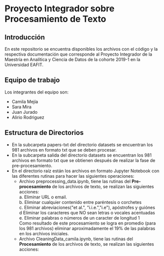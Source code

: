 # Proyecto Integrador sobre Procesamiento de Texto

## Introducción
En este repositorio se encuentra disponibles  los archivos con el código y la respectiva documentación que corresponde al Proyecto Integrador de la Maestría en Analítica y Ciencia de Datos de la cohorte 2019-1 en la  Universidad EAFIT.

## Equipo de trabajo
Los integrantes del equipo son:
-  Camila Mejía
-  Sara Mira
-  Juan Jurado
-  Alirio Rodriguez

## Estructura de Directorios
- En la subcarpeta papers-txt del directorio datasets se encuentran los 981 archivos en formato txt que se deben procesar.
- En la subcarpeta salida del directorio datasets se encuentran los 981 archivos en formato txt que se obtienen después de realizar la fase de pre-procesamiento.
- En el directorio raíz están los archivos en formato Jupyter Notebook con las diferentes rutinas para hacer las siguientes operaciones:
  * Archivo preprocessing_data.ipynb, tiene las rutinas del <b>Pre-procesamiento</b> de los archivos de texto, se realizan las siguientes acciones: <br>
    a. Eliminar URL o email.<br>
    b. Eliminar cualquier contenido entre paréntesis o corchetes<br>
    c. Eliminar abreviaciones("et al.", "i.i.e.","i.e"), apóstrofes y guiónes<br>
    d Eliminar los caracteres que NO sean letras o vocales acentuadas<br>
    e. Eliminar palabras o números de un caracter de longitud 1<br>
  Como resultado de este procesamiento se logra en promedio (para los 981 archivos) eliminar aproximadamente el 19% de las palabras en los archivos iniciales.
  * Archivo CleaningData_camila.ipynb, tiene las rutinas del <b>Procesamiento</b> de los archivos de texto, se realizan las siguientes acciones:
